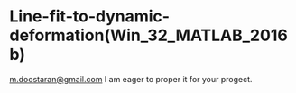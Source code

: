 # Line-fit-to-dynamic-deformation(Win_32_MATLAB_2016b)
m.doostaran@gmail.com
I am eager to proper it for your progect.
